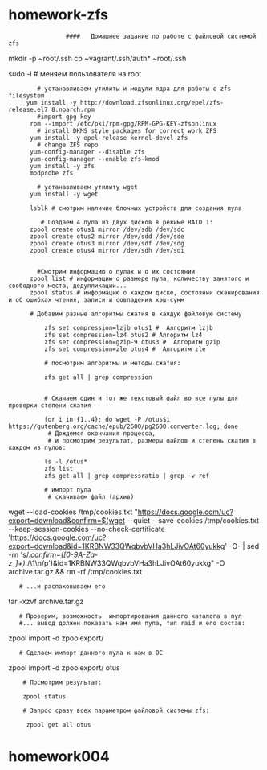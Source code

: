 # homework-zfs

                    ####   Домашнее задание по работе с файловой системой zfs

mkdir -p ~root/.ssh
cp ~vagrant/.ssh/auth* ~root/.ssh

  sudo -i # меняем пользователя на root

            # устанавливаем утилиты и модули ядра для работы с zfs filesystem
         yum install -y http://download.zfsonlinux.org/epel/zfs-release.el7_8.noarch.rpm
            #import gpg key 
          rpm --import /etc/pki/rpm-gpg/RPM-GPG-KEY-zfsonlinux
            # install DKMS style packages for correct work ZFS
          yum install -y epel-release kernel-devel zfs
            # change ZFS repo
          yum-config-manager --disable zfs
          yum-config-manager --enable zfs-kmod
          yum install -y zfs
          modprobe zfs
                    
            # устанавливаем утилиту wget
          yum install -y wget
          
          lsblk # смотрим наличие блочных устройств для создания пула
          
             # Создаём 4 пула из двух дисков в режиме RAID 1:
          zpool create otus1 mirror /dev/sdb /dev/sdc
          zpool create otus2 mirror /dev/sdd /dev/sde
          zpool create otus3 mirror /dev/sdf /dev/sdg
          zpool create otus4 mirror /dev/sdh /dev/sdi
          
          
            #Смотрим информацию о пулах и о их состоянии
          zpool list # информацию о размере пула, количеству занятого и свободного места, дедупликации...
          zpool status # информацию о каждом диске, состоянии сканирования и об ошибках чтения, записи и совпадения хэш-сумм
          
          # Добавим разные алгоритмы сжатия в каждую файловую систему
          
              zfs set compression=lzjb otus1 #  Алгоритм lzjb
              zfs set compression=lz4 otus2 # Алгоритм lz4
              zfs set compression=gzip-9 otus3 #  Алгоритм gzip
              zfs set compression=zle otus4 #  Алгоритм zle
              
              # посмотрим алгоритмы и методы сжатия:
              
              zfs get all | grep compression 
              
              
              # Скачаем один и тот же текстовый файл во все пулы для проверки степени сжатия
              
              for i in {1..4}; do wget -P /otus$i https://gutenberg.org/cache/epub/2600/pg2600.converter.log; done
               # Дождемся окончания процесса,
               # и посмотрим результат, размеры файлов и степень сжатия в каждом из пулов:
               
              ls -l /otus*
              zfs list
              zfs get all | grep compressratio | grep -v ref
              
              # импорт пула
               # скачиваем файл (архив)
              
  wget --load-cookies /tmp/cookies.txt "https://docs.google.com/uc?export=download&confirm=$(wget --quiet --save-cookies /tmp/cookies.txt --keep-session-cookies --no-check-certificate 'https://docs.google.com/uc?export=download&id=1KRBNW33QWqbvbVHa3hLJivOAt60yukkg' -O- | sed -rn 's/.*confirm=([0-9A-Za-z_]+).*/\1\n/p')&id=1KRBNW33QWqbvbVHa3hLJivOAt60yukkg" -O archive.tar.gz && rm -rf /tmp/cookies.txt
  
  
       # ...и распаковываем его
  tar -xzvf archive.tar.gz
  
       # Проверим, возможность  импортирования данного каталога в пул
       #... вывод должен показать нам имя пула, тип raid и его состав:
  
  zpool import -d zpoolexport/
  
       # Сделаем импорт данного пула к нам в ОС
  
  zpool import -d zpoolexport/ otus
  
        # Посмотрим результат:
        
        zpool status
        
        # Запрос сразу всех параметром файловой системы zfs:
         
         zpool get all otus
  
  
              
              
# homework004
